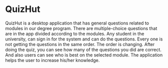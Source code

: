 # QuizHut
 
QuizHut is a desktop application that has general questions related to modules in our degree 
program. There are multiple-choice questions that are in the app divided according to the 
modules. Any student in the university, can sign in for the system and can do the questions. 
Every one is not getting the questions in the same order. The order is changing. After doing the 
quiz, you can see how many of the questions you did are correct. And also users can see who 
is best on the selected module. The application helps the user to increase his/her knowledge.
